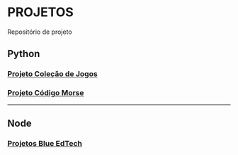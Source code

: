 # PROJETOS
Repositório de projeto
## Python
### [Projeto Coleção de Jogos](https://github.com/nikolasfuruta/python_projetos/tree/main/colecao_jogos01)
### [Projeto Código Morse](https://github.com/nikolasfuruta/python_projetos/tree/main/projetos_diversos)
---------------------------------------------------------------------------------------------------------------------------------------------------------------
## Node
### [Projetos Blue EdTech](https://github.com/nikolasfuruta/Blue-EdTech)

